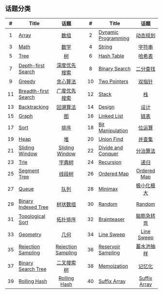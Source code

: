 <!--|This file generated by command(leetcode tag); DO NOT EDIT.            |-->
<!--+----------------------------------------------------------------------+-->
<!--|@author    openset <openset.wang@gmail.com>                           |-->
<!--|@link      https://github.com/openset                                 |-->
<!--|@home      https://github.com/openset/leetcode                        |-->
<!--+----------------------------------------------------------------------+-->

## 话题分类

| # | Title | 话题 | | # | Title | 话题 |
| :-: | - | :-: | - | :-: | - | :-: |
| 1 | [Array](https://github.com/openset/leetcode/tree/master/tag/array/README.md) | [数组](https://openset.github.io/tags/array/) | | 2 | [Dynamic Programming](https://github.com/openset/leetcode/tree/master/tag/dynamic-programming/README.md) | [动态规划](https://openset.github.io/tags/dynamic-programming/) | 
| 3 | [Math](https://github.com/openset/leetcode/tree/master/tag/math/README.md) | [数学](https://openset.github.io/tags/math/) | | 4 | [String](https://github.com/openset/leetcode/tree/master/tag/string/README.md) | [字符串](https://openset.github.io/tags/string/) | 
| 5 | [Tree](https://github.com/openset/leetcode/tree/master/tag/tree/README.md) | [树](https://openset.github.io/tags/tree/) | | 6 | [Hash Table](https://github.com/openset/leetcode/tree/master/tag/hash-table/README.md) | [哈希表](https://openset.github.io/tags/hash-table/) | 
| 7 | [Depth-first Search](https://github.com/openset/leetcode/tree/master/tag/depth-first-search/README.md) | [深度优先搜索](https://openset.github.io/tags/depth-first-search/) | | 8 | [Binary Search](https://github.com/openset/leetcode/tree/master/tag/binary-search/README.md) | [二分查找](https://openset.github.io/tags/binary-search/) | 
| 9 | [Greedy](https://github.com/openset/leetcode/tree/master/tag/greedy/README.md) | [贪心算法](https://openset.github.io/tags/greedy/) | | 10 | [Two Pointers](https://github.com/openset/leetcode/tree/master/tag/two-pointers/README.md) | [双指针](https://openset.github.io/tags/two-pointers/) | 
| 11 | [Breadth-first Search](https://github.com/openset/leetcode/tree/master/tag/breadth-first-search/README.md) | [广度优先搜索](https://openset.github.io/tags/breadth-first-search/) | | 12 | [Stack](https://github.com/openset/leetcode/tree/master/tag/stack/README.md) | [栈](https://openset.github.io/tags/stack/) | 
| 13 | [Backtracking](https://github.com/openset/leetcode/tree/master/tag/backtracking/README.md) | [回溯算法](https://openset.github.io/tags/backtracking/) | | 14 | [Design](https://github.com/openset/leetcode/tree/master/tag/design/README.md) | [设计](https://openset.github.io/tags/design/) | 
| 15 | [Graph](https://github.com/openset/leetcode/tree/master/tag/graph/README.md) | [图](https://openset.github.io/tags/graph/) | | 16 | [Linked List](https://github.com/openset/leetcode/tree/master/tag/linked-list/README.md) | [链表](https://openset.github.io/tags/linked-list/) | 
| 17 | [Sort](https://github.com/openset/leetcode/tree/master/tag/sort/README.md) | [排序](https://openset.github.io/tags/sort/) | | 18 | [Bit Manipulation](https://github.com/openset/leetcode/tree/master/tag/bit-manipulation/README.md) | [位运算](https://openset.github.io/tags/bit-manipulation/) | 
| 19 | [Heap](https://github.com/openset/leetcode/tree/master/tag/heap/README.md) | [堆](https://openset.github.io/tags/heap/) | | 20 | [Union Find](https://github.com/openset/leetcode/tree/master/tag/union-find/README.md) | [并查集](https://openset.github.io/tags/union-find/) | 
| 21 | [Sliding Window](https://github.com/openset/leetcode/tree/master/tag/sliding-window/README.md) | [Sliding Window](https://openset.github.io/tags/sliding-window/) | | 22 | [Divide and Conquer](https://github.com/openset/leetcode/tree/master/tag/divide-and-conquer/README.md) | [分治算法](https://openset.github.io/tags/divide-and-conquer/) | 
| 23 | [Trie](https://github.com/openset/leetcode/tree/master/tag/trie/README.md) | [字典树](https://openset.github.io/tags/trie/) | | 24 | [Recursion](https://github.com/openset/leetcode/tree/master/tag/recursion/README.md) | [递归](https://openset.github.io/tags/recursion/) | 
| 25 | [Segment Tree](https://github.com/openset/leetcode/tree/master/tag/segment-tree/README.md) | [线段树](https://openset.github.io/tags/segment-tree/) | | 26 | [Ordered Map](https://github.com/openset/leetcode/tree/master/tag/ordered-map/README.md) | [Ordered Map](https://openset.github.io/tags/ordered-map/) | 
| 27 | [Queue](https://github.com/openset/leetcode/tree/master/tag/queue/README.md) | [队列](https://openset.github.io/tags/queue/) | | 28 | [Minimax](https://github.com/openset/leetcode/tree/master/tag/minimax/README.md) | [极小化极大](https://openset.github.io/tags/minimax/) | 
| 29 | [Binary Indexed Tree](https://github.com/openset/leetcode/tree/master/tag/binary-indexed-tree/README.md) | [树状数组](https://openset.github.io/tags/binary-indexed-tree/) | | 30 | [Random](https://github.com/openset/leetcode/tree/master/tag/random/README.md) | [Random](https://openset.github.io/tags/random/) | 
| 31 | [Topological Sort](https://github.com/openset/leetcode/tree/master/tag/topological-sort/README.md) | [拓扑排序](https://openset.github.io/tags/topological-sort/) | | 32 | [Brainteaser](https://github.com/openset/leetcode/tree/master/tag/brainteaser/README.md) | [脑筋急转弯](https://openset.github.io/tags/brainteaser/) | 
| 33 | [Geometry](https://github.com/openset/leetcode/tree/master/tag/geometry/README.md) | [几何](https://openset.github.io/tags/geometry/) | | 34 | [Line Sweep](https://github.com/openset/leetcode/tree/master/tag/line-sweep/README.md) | [Line Sweep](https://openset.github.io/tags/line-sweep/) | 
| 35 | [Rejection Sampling](https://github.com/openset/leetcode/tree/master/tag/rejection-sampling/README.md) | [Rejection Sampling](https://openset.github.io/tags/rejection-sampling/) | | 36 | [Reservoir Sampling](https://github.com/openset/leetcode/tree/master/tag/reservoir-sampling/README.md) | [蓄水池抽样](https://openset.github.io/tags/reservoir-sampling/) | 
| 37 | [Binary Search Tree](https://github.com/openset/leetcode/tree/master/tag/binary-search-tree/README.md) | [二叉搜索树](https://openset.github.io/tags/binary-search-tree/) | | 38 | [Memoization](https://github.com/openset/leetcode/tree/master/tag/memoization/README.md) | [记忆化](https://openset.github.io/tags/memoization/) | 
| 39 | [Rolling Hash](https://github.com/openset/leetcode/tree/master/tag/rolling-hash/README.md) | [Rolling Hash](https://openset.github.io/tags/rolling-hash/) | | 40 | [Suffix Array](https://github.com/openset/leetcode/tree/master/tag/suffix-array/README.md) | [Suffix Array](https://openset.github.io/tags/suffix-array/) | 
